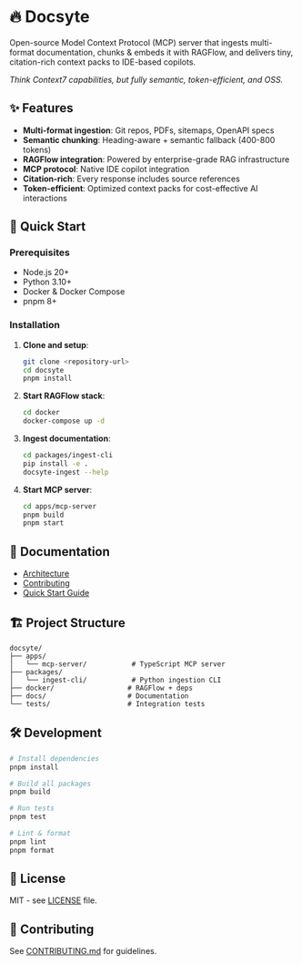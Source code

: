 # 🔥 Docsyte

Open-source Model Context Protocol (MCP) server that ingests multi-format documentation, chunks & embeds it with RAGFlow, and delivers tiny, citation-rich context packs to IDE-based copilots.

*Think Context7 capabilities, but fully semantic, token-efficient, and OSS.*

## ✨ Features

- **Multi-format ingestion**: Git repos, PDFs, sitemaps, OpenAPI specs
- **Semantic chunking**: Heading-aware + semantic fallback (400-800 tokens)
- **RAGFlow integration**: Powered by enterprise-grade RAG infrastructure
- **MCP protocol**: Native IDE copilot integration
- **Citation-rich**: Every response includes source references
- **Token-efficient**: Optimized context packs for cost-effective AI interactions

## 🚀 Quick Start

### Prerequisites

- Node.js 20+
- Python 3.10+
- Docker & Docker Compose
- pnpm 8+

### Installation

1. **Clone and setup**:
   ```bash
   git clone <repository-url>
   cd docsyte
   pnpm install
   ```

2. **Start RAGFlow stack**:
   ```bash
   cd docker
   docker-compose up -d
   ```

3. **Ingest documentation**:
   ```bash
   cd packages/ingest-cli
   pip install -e .
   docsyte-ingest --help
   ```

4. **Start MCP server**:
   ```bash
   cd apps/mcp-server
   pnpm build
   pnpm start
   ```

## 📖 Documentation

- [Architecture](docs/arch.md)
- [Contributing](CONTRIBUTING.md)
- [Quick Start Guide](docs/quickstart.md)

## 🏗️ Project Structure

```
docsyte/
├── apps/
│   └── mcp-server/           # TypeScript MCP server
├── packages/
│   └── ingest-cli/           # Python ingestion CLI
├── docker/                  # RAGFlow + deps
├── docs/                    # Documentation
└── tests/                   # Integration tests
```

## 🛠️ Development

```bash
# Install dependencies
pnpm install

# Build all packages
pnpm build

# Run tests
pnpm test

# Lint & format
pnpm lint
pnpm format
```

## 📄 License

MIT - see [LICENSE](LICENSE) file.

## 🤝 Contributing

See [CONTRIBUTING.md](CONTRIBUTING.md) for guidelines.